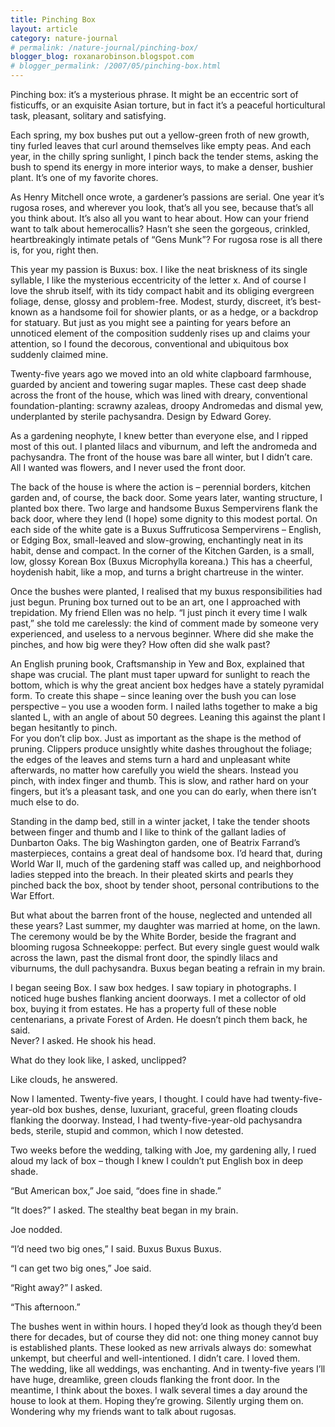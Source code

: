 ```yaml
---
title: Pinching Box
layout: article
category: nature-journal
# permalink: /nature-journal/pinching-box/
blogger_blog: roxanarobinson.blogspot.com
# blogger_permalink: /2007/05/pinching-box.html
---
```

Pinching box: it’s a mysterious phrase. It might be an eccentric sort of fisticuffs, or an exquisite Asian torture, but in fact it’s a peaceful horticultural task, pleasant, solitary and satisfying.  

Each spring, my box bushes put out a yellow-green froth of new growth, tiny furled leaves that curl around themselves like empty peas. And each year, in the chilly spring sunlight, I pinch back the tender stems, asking the bush to spend its energy in more interior ways, to make a denser, bushier plant. It’s one of my favorite chores.   

As Henry Mitchell once wrote, a gardener’s passions are serial. One year it’s rugosa roses, and wherever you look, that’s all you see, because that’s all you think about. It’s also all you want to hear about. How can your friend want to talk about hemerocallis? Hasn’t she seen the gorgeous, crinkled, heartbreakingly intimate petals of “Gens Munk”? For rugosa rose is all there is, for you, right then.  

This year my passion is Buxus: box. I like the neat briskness of its single syllable, I like the mysterious eccentricity of the letter x. And of course I love the shrub itself, with its tidy compact habit and its obliging evergreen foliage, dense, glossy and problem-free. Modest, sturdy, discreet, it’s best-known as a handsome foil for showier plants, or as a hedge, or a backdrop for statuary. But just as you might see a painting for years before an unnoticed element of the composition suddenly rises up and claims your attention, so I found the decorous, conventional and ubiquitous box suddenly claimed mine.  

Twenty-five years ago we moved into an old white clapboard farmhouse, guarded by ancient and towering sugar maples. These cast deep shade across the front of the house, which was lined with dreary, conventional foundation-planting: scrawny azaleas, droopy Andromedas and dismal yew, underplanted by sterile pachysandra. Design by Edward Gorey.  

As a gardening neophyte, I knew better than everyone else, and I ripped most of this out. I planted lilacs and viburnum, and left the andromeda and pachysandra. The front of the house was bare all winter, but I didn’t care. All I wanted was flowers, and I never used the front door.  

The back of the house is where the action is &#8211; perennial borders, kitchen garden and, of course, the back door. Some years later, wanting structure, I planted box there. Two large and handsome Buxus Sempervirens flank the back door, where they lend (I hope) some dignity to this modest portal. On each side of the white gate is a Buxus Suffruticosa Sempervirens &#8211; English, or Edging Box, small-leaved and slow-growing, enchantingly neat in its habit, dense and compact. In the corner of the Kitchen Garden, is a small, low, glossy Korean Box (Buxus Microphylla koreana.) This has a cheerful, hoydenish habit, like a mop, and turns a bright chartreuse in the winter.  

Once the bushes were planted, I realised that my buxus responsibilities had just begun. Pruning box turned out to be an art, one I approached with trepidation. My friend Ellen was no help. “I just pinch it every time I walk past,” she told me carelessly: the kind of comment made by someone very experienced, and useless to a nervous beginner. Where did she make the pinches, and how big were they? How often did she walk past?   

An English pruning book, Craftsmanship in Yew and Box, explained that shape was crucial. The plant must taper upward for sunlight to reach the bottom, which is why the great ancient box hedges have a stately pyramidal form. To create this shape – since leaning over the bush you can lose perspective – you use a wooden form. I nailed laths together to make a big slanted L, with an angle of about 50 degrees. Leaning this against the plant I began hesitantly to pinch.  
For you don’t clip box. Just as important as the shape is the method of pruning. Clippers produce unsightly white dashes throughout the foliage; the edges of the leaves and stems turn a hard and unpleasant white afterwards, no matter how carefully you wield the shears. Instead you pinch, with index finger and thumb. This is slow, and rather hard on your fingers, but it’s a pleasant task, and one you can do early, when there isn’t much else to do.  

Standing in the damp bed, still in a winter jacket, I take the tender shoots between finger and thumb and I like to think of the gallant ladies of Dunbarton Oaks. The big Washington garden, one of Beatrix Farrand’s masterpieces, contains a great deal of handsome box. I’d heard that, during World War II, much of the gardening staff was called up, and neighborhood ladies stepped into the breach. In their pleated skirts and pearls they pinched back the box, shoot by tender shoot, personal contributions to the War Effort.  

But what about the barren front of the house, neglected and untended all these years? Last summer, my daughter was married at home, on the lawn. The ceremony would be by the White Border, beside the fragrant and blooming rugosa Schneekoppe: perfect. But every single guest would walk across the lawn, past the dismal front door, the spindly lilacs and viburnums, the dull pachysandra. Buxus began beating a refrain in my brain.  

I began seeing Box. I saw box hedges. I saw topiary in photographs. I noticed huge bushes flanking ancient doorways. I met a collector of old box, buying it from estates. He has a property full of these noble centenarians, a private Forest of Arden. He doesn’t pinch them back, he said.  
Never? I asked. He shook his head.  

What do they look like, I asked, unclipped?  

Like clouds, he answered.   

Now I lamented. Twenty-five years, I thought. I could have had twenty-five-year-old box bushes, dense, luxuriant, graceful, green floating clouds flanking the doorway. Instead, I had twenty-five-year-old pachysandra beds, sterile, stupid and common, which I now detested.  

Two weeks before the wedding, talking with Joe, my gardening ally, I rued aloud my lack of box &#8211; though I knew I couldn’t put English box in deep shade.  

“But American box,” Joe said, “does fine in shade.”  

“It does?” I asked. The stealthy beat began in my brain.  

Joe nodded.  

“I’d need two big ones,” I said. Buxus Buxus Buxus.    

“I can get two big ones,” Joe said.  

“Right away?” I asked.  

“This afternoon.”  

The bushes went in within hours. I hoped they’d look as though they’d been there for decades, but of course they did not: one thing money cannot buy is established plants. These looked as new arrivals always do: somewhat unkempt, but cheerful and well-intentioned. I didn’t care. I loved them.  
The wedding, like all weddings, was enchanting. And in twenty-five years I’ll have huge, dreamlike, green clouds flanking the front door. In the meantime, I think about the boxes. I walk several times a day around the house to look at them. Hoping they’re growing. Silently urging them on. Wondering why my friends want to talk about rugosas.